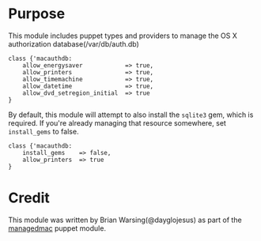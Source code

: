 # Purpose
This module includes puppet types and providers to manage the OS X  authorization database(/var/db/auth.db)

```
class {'macauthdb:
    allow_energysaver            => true,
    allow_printers               => true,
    allow_timemachine            => true,
    allow_datetime               => true,
    allow_dvd_setregion_initial  => true
}
```

By default, this module will attempt to also install the `sqlite3` gem, which is required. If you're already managing that resource somewhere, set `install_gems` to false.

```
class {'macauthdb:
    install_gems    => false,
    allow_printers  => true
}
```


# Credit

This module was written by Brian Warsing(@dayglojesus) as part of the [managedmac](github.com/dayglojesus/managedmac) puppet module. 

